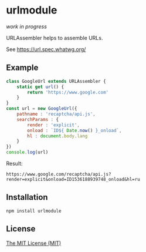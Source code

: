 # urlmodule

_work in progress_

URLAssembler helps to assemble URLs.

See https://url.spec.whatwg.org/

## Example

```js
class GoogleUrl extends URLAssembler {
    static get url() {
        return 'https://www.google.com'
    }
}
const url = new GoogleUrl({
    pathname : 'recaptcha/api.js',
    searchParams : {
        render : 'explicit',
        onload : `ID${ Date.now() }_onload`,
        hl : document.body.lang
    }
})
console.log(url)
```

Result:

```
https://www.google.com/recaptcha/api.js?render=explicit&onload=ID1536188939748_onload&hl=ru
```

## Installation

```
npm install urlmodule
```

## License

[The MIT License (MIT)](https://raw.githubusercontent.com/aristov/urlmodule/master/LICENSE)

